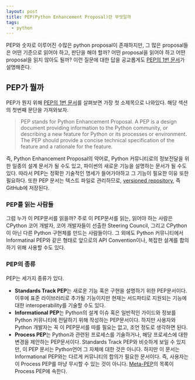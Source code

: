 ```yaml
---
layout: post
title: PEP(Python Enhancement Proposal)란 무엇일까
tags:
  - python
---
```


PEP와 숫자로 이루어진 수많은 python proposal이 존재하지만, 그 많은 proposal들은 어떤 기준으로 읽어야 하고, 판단을 해야 할까? 어떤 proposal을 읽어야 하고 어떤 proposal을 읽지 않아도 될까? 이런 질문에 대한 답을 공교롭게도 [PEP의 1번 문서](https://www.python.org/dev/peps/pep-0001/)가 설명해준다.

## PEP가 뭘까

PEP가 뭔지 위해 [PEP의 1번 문서](https://www.python.org/dev/peps/pep-0001/)를 살펴보면 가장 첫 소제목으로 나와있다. 해당 섹션의 첫번째 문단을 가져와보자.

> PEP stands for Python Enhancement Proposal. A PEP is a design document providing information to the Python community, or describing a new feature for Python or its processes or environment. The PEP should provide a concise technical specification of the feature and a rationale for the feature.

즉, Python Enhancement Proposal의 약어로, Python 커뮤니티로의 정보전달을 위한 일종의 설계 문서가 될 수도 있고, 파이썬의 새로운 기능을 설명하는  문서가 될 수도 있다. 따라서 PEP는 정확한 기술적인 명세가 들어가야하고 그 기능이 필요한 이유 또한 필요하다. 또한 PEP 문서는 텍스트 파일로 관리하므로, [versioned repository](https://github.com/python/peps), 즉 GitHub에 저장된다.

### PEP를 읽는 사람들

그럼 누가 이 PEP문서를 읽을까? 주로 이 PEP문서를 읽는, 읽어야 하는 사람은 CPython 코어 개발자, 코어 개발자들이 선출한 Steering Council, 그리고 CPython이 아닌 다른 Python 구현체를 만드는 사람들이다. 그 외에도 Python 커뮤니티에서 Informatinal PEP와 같은 형태로 앞으로의 API Convention이나, 복잡한 설계를 합의하기 위해 사용할 수도 있다.

### PEP의 종류

PEP는 세가지 종류가 있다.

* **Standards Track PEP**는 새로운 기능 혹은 구현을 설명하기 위한 PEP문서이다. 이후에 표준 라이브러리로 추가될 기능이지만 현재는 서드파티로 지원되는 기능에 대한 interoperability를 기술할 수도 있다.
* **Informational PEP**는 Python의 설계 이슈 혹은 일반적인 가이드와 정보를 Python 커뮤니티에 전달하기 위해 작성하는 PEP문서이다. 하지만 사용자와 Python 개발자는 꼭 이 PEP문서를 따를 필요는 없고, 조언 정도로 생각하면 된다.
* **Process PEP**는 Python과 관련된 프로세스를 기술하거나, 해당 프로세스에 대한 변경을 제안하는 PEP문서이다. Standards Track PEP와 비슷하게 보일 수 있지만, 이 PEP 문서는 Python언어 그 자체에 대한 것은 아니다. 하지만 이 문서는 Informational PEP와는 다르게 커뮤니티의 합의가 필요한 문서이다. 즉, 사용자는 이 Process PEP를 마냥 무시할 수 있는 것이 아니다. [Meta-PEP](https://www.python.org/dev/peps/#meta-peps-peps-about-peps-or-processes)의 목록이 Process PEP에 속한다.
